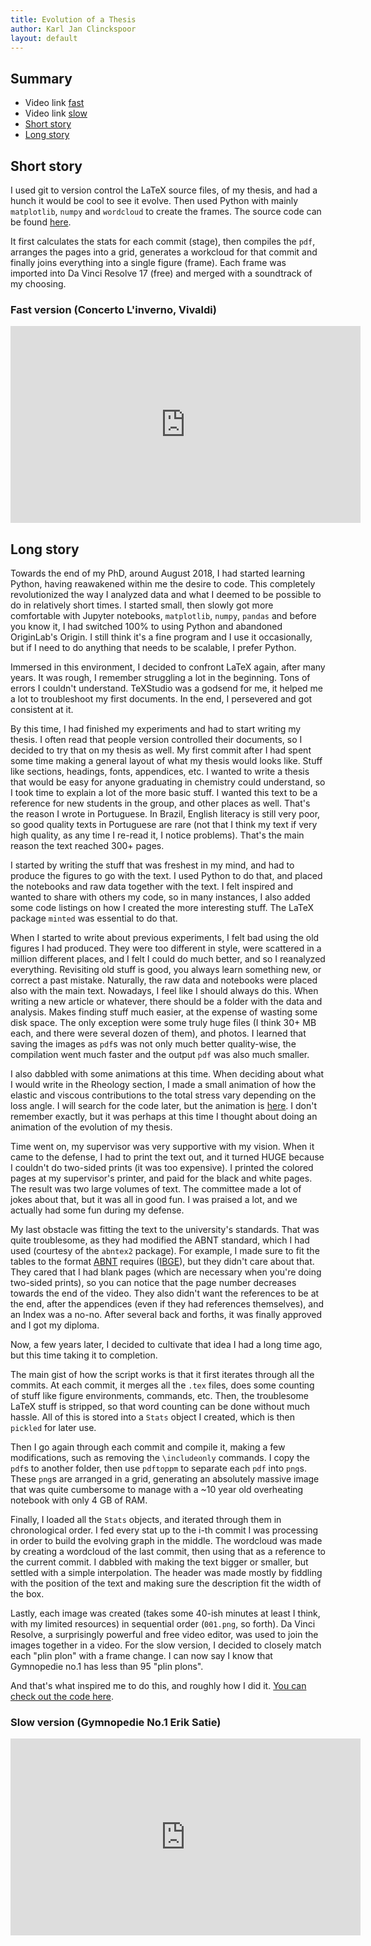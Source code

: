 ```yaml
---
title: Evolution of a Thesis
author: Karl Jan Clinckspoor
layout: default
---
```


## Summary

* Video link [fast](#fast-version-concerto-linverno-vivaldi)
* Video link [slow](#slow-version-gymnopedie-no1-erik-satie)
* [Short story](#short-story)
* [Long story](#long-story)


## Short story

I used git to version control the LaTeX source files, of my thesis, and had a
hunch it would be cool to see it evolve. Then used Python with mainly
`matplotlib`, `numpy` and `wordcloud` to create the frames. The source code can
be found [here](https://github.com/KarlClinckspoor/EvolutionThesis).

It first calculates the stats for each commit (stage), then compiles the `pdf`,
arranges the pages into a grid, generates a workcloud for that commit and
finally joins everything into a single figure (frame). Each frame was imported
into Da Vinci Resolve 17 (free) and merged with a soundtrack of my choosing.

### Fast version (Concerto L'inverno, Vivaldi)

<iframe width="560" height="315" src="https://www.youtube.com/embed/jKUw8FVsJxE"
 frameborder="0" allow="accelerometer; autoplay; clipboard-write; 
 encrypted-media; gyroscope; picture-in-picture" allowfullscreen></iframe>

## Long story

Towards the end of my PhD, around August 2018, I had started learning Python,
having reawakened within me the desire to code. This completely revolutionized
the way I analyzed data and what I deemed to be possible to do in relatively
short times. I started small, then slowly got more comfortable with Jupyter
notebooks, `matplotlib`, `numpy`, `pandas` and before you know it, I had
switched 100% to using Python and abandoned OriginLab's Origin. I still think
it's a fine program and I use it occasionally, but if I need to do anything
that needs to be scalable, I prefer Python.

Immersed in this environment, I decided to confront LaTeX again, after many
years. It was rough, I remember struggling a lot in the beginning. Tons of
errors I couldn't understand. TeXStudio was a godsend for me, it helped me a lot
to troubleshoot my first documents. In the end, I persevered and got consistent
at it.

By this time, I had finished my experiments and had to start writing my thesis.
I often read that people version controlled their documents, so I decided to try
that on my thesis as well. My first commit after I had spent some time making a
general layout of what my thesis would looks like. Stuff like sections,
headings, fonts, appendices, etc. I wanted to write a thesis that would be easy
for anyone graduating in chemistry could understand, so I took time to explain a
lot of the more basic stuff. I wanted this text to be a reference for new
students in the group, and other places as well. That's the reason I wrote in
Portuguese. In Brazil, English literacy is still very poor, so good quality
texts in Portuguese are rare (not that I think my text if very high quality, as
any time I re-read it, I notice problems). That's the main reason the text
reached 300+ pages.

I started by writing the stuff that was freshest in my mind, and had to produce
the figures to go with the text. I used Python to do that, and placed the
notebooks and raw data together with the text. I felt inspired and wanted to
share with others my code, so in many instances, I also added some code listings
on how I created the more interesting stuff. The LaTeX package `minted` was
essential to do that.

When I started to write about previous experiments, I felt bad using the old
figures I had produced. They were too different in style, were scattered in a
million different places, and I felt I could do much better, and so I reanalyzed
everything. Revisiting old stuff is good, you always learn something new, or
correct a past mistake. Naturally, the raw data and notebooks were placed also
with the main text. Nowadays, I feel like I should always do this. When writing
a new article or whatever, there should be a folder with the data and analysis.
Makes finding stuff much easier, at the expense of wasting some disk space. The
only exception were some truly huge files (I think 30+ MB each, and there were
several dozen of them), and photos. I learned that saving the images as `pdf`s was
not only much better quality-wise, the compilation went much faster and the
output `pdf` was also much smaller.

I also dabbled with some animations at this time. When deciding about what I
would write in the Rheology section, I made a small animation of how the elastic
and viscous contributions to the total stress vary depending on the loss angle.
I will search for the code later, but the animation is
[here](https://www.youtube.com/watch?v=XRfU6Zdi9aM). I don't remember exactly,
but it was perhaps at this time I thought about doing an animation of the
evolution of my thesis.

Time went on, my supervisor was very supportive with my vision. When it came to
the defense, I had to print the text out, and it turned HUGE because I couldn't
do two-sided prints (it was too expensive). I printed the colored pages at my
supervisor's printer, and paid for the black and white pages. The result was two
large volumes of text. The committee made a lot of jokes about that, but it was
all in good fun. I was praised a lot, and we actually had some fun during my
defense.

My last obstacle was fitting the text to the university's standards. That was
quite troublesome, as they had modified the ABNT standard, which I had used
(courtesy of the `abntex2` package). For example, I made sure to fit the tables
to the format
[ABNT](https://tecnoblog.net/236041/guia-normas-abnt-trabalho-academico-tcc/)
requires
([IBGE](http://climacom.mudancasclimaticas.net.br/wp-content/uploads/2015/08/Normas-IBGE-simplificado.pdf)),
but they didn't care about that. They cared that I had blank pages (which are
necessary when you're doing two-sided prints), so you can notice that the page
number decreases towards the end of the video. They also didn't want the
references to be at the end, after the appendices (even if they had references
themselves), and an Index was a no-no. After several back and forths, it was
finally approved and I got my diploma.

Now, a few years later, I decided to cultivate that idea I had a long time ago,
but this time taking it to completion.

The main gist of how the script works is that it first iterates through all the
commits. At each commit, it merges all the `.tex` files, does some counting of
stuff like figure environments, commands, etc. Then, the troublesome LaTeX stuff
is stripped, so that word counting can be done without much hassle. All of this
is stored into a `Stats` object I created, which is then `pickled` for later use.

Then I go again through each commit and compile it, making a few modifications,
such as removing the `\includeonly` commands. I copy the `pdf`s to another
folder, then use `pdftoppm` to separate each `pdf` into `png`s. These `png`s are
arranged in a grid, generating an absolutely massive image that was quite
cumbersome to manage with a ~10 year old overheating notebook with only 4 GB of
RAM.

Finally, I loaded all the `Stats` objects, and iterated through them in
chronological order. I fed every stat up to the i-th commit I was processing in
order to build the evolving graph in the middle. The wordcloud was made by
creating a wordcloud of the last commit, then using that as a reference to the
current commit. I dabbled with making the text bigger or smaller, but settled
with a simple interpolation. The header was made mostly by fiddling with the
position of the text and making sure the description fit the width of the box.

Lastly, each image was created (takes some 40-ish minutes at least I think, with
my limited resources) in sequential order (`001.png`, so forth). Da Vinci
Resolve, a surprisingly powerful and free video editor, was used to join the
images together in a video. For the slow version, I decided to closely match
each "plin plon" with a frame change. I can now say I know that Gymnopedie no.1
has less than 95 "plin plons".

And that's what inspired me to do this, and roughly how I did it. [You can check
out the code here](https://github.com/KarlClinckspoor/EvolutionThesis).

### Slow version (Gymnopedie No.1 Erik Satie)

<iframe width="560" height="315" src="https://www.youtube.com/embed/o8FFMAszz5s"
 frameborder="0" allow="accelerometer; autoplay; clipboard-write; encrypted-media
 ; gyroscope; picture-in-picture" allowfullscreen></iframe>